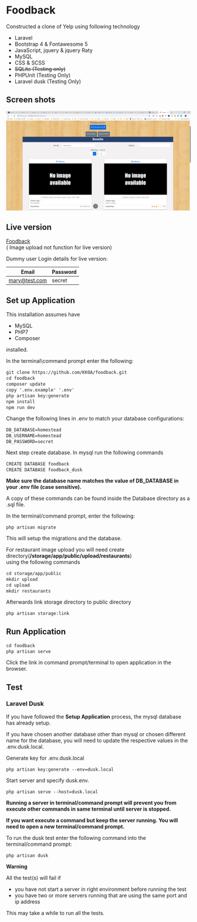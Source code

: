 # Foodback
Constructed a clone of Yelp using following technology
- Laravel
- Bootstrap 4 & Fontawesome 5
- JavaScript, jquery & jquery Raty
- MySQL
- CSS & SCSS
- ~~SQLite (Testing only)~~
- PHPUnit (Testing Only)
- Laravel dusk (Testing Only)


## Screen shots
![Home screen](https://github.com/KKOA/foodback/blob/master/restaurants.jpg)

## Live version
<a href="http://foodback-laravel.herokuapp.com/">Foodback</a><br>
( Image upload not function for live version)

Dummy user Login details for live version:

|Email          | Password          |
|---------------|-------------------|
| mary@test.com | secret            |


## Set up Application
This installation assumes have 
- MySQL
- PHP7
- Composer

installed.

In the terminal\command prompt enter the following:
```
git clone https://github.com/KKOA/foodback.git
cd foodback
composer update
copy '.env.example' '.env'
php artisan key:generate
npm install
npm run dev
```

Change the following lines in .env to match your database configurations:
```
DB_DATABASE=homestead
DB_USERNAME=homestead
DB_PASSWORD=secret
```
Next step  create database. In mysql run the following commands
```
CREATE DATABASE foodback
CREATE DATABASE foodback_dusk
```
**Make sure the database name matches the value of DB_DATABASE in your .env file (case sensitive).**

A copy of these commands can be found inside the Database directory as a .sql file. 

In the terminal/command prompt, enter the following:

```
php artisan migrate
```
This will setup the migrations and the database.

For restaurant image upload you will need create
<br>directory(**/storage/app/public/upload/restaurants**)<br> 
using the following commands
```
cd storage/app/public
mkdir upload
cd upload
mkdir restaurants
```

Afterwards link storage directory to public directory
```
php artisan storage:link
```


## Run Application
```
cd foodback
php artisan serve
```
Click the link in command prompt/terminal to open application in the browser.

## Test

### Laravel Dusk

If you have followed the **Setup Application** process, the mysql database has already setup. 

If you have chosen another database other than mysql or chosen different name for the database, 
you will need to update the respective values in the .env.dusk.local.

<!--
The following instructions assume that sqlite is installed. 
```
cd foodback
cd database
touch foodback_dusk.sqlite
```

If you intend to use another database, you will need to update the database configuration in .env.dusk.local and ignore the previous step.
-->

Generate key for .env.dusk.local
```
php artisan key:generate --env=dusk.local
```
Start server and specify dusk.env. 

```
php artisan serve --host=dusk.local
```

**Running a server in terminal/command prompt will prevent you from execute other commands in same terminal until server is stopped.** 

**If you want execute a command but keep the server running. You will need to open a new terminal/command prompt.**

To run the dusk test enter the following command into the terminal/command prompt:
```
php artisan dusk
```

**Warning**

All the test(s) will fail if
- you have not start a server in right environment before running the test
- you have two or more servers running that are using the same port and ip address

This may take a while to run all the tests.
